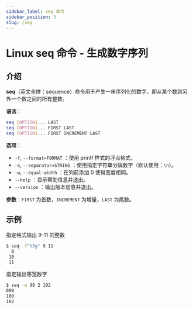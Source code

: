 ```yaml
---
sidebar_label: seq 命令
sidebar_position: 3
slug: /seq
---
```


# Linux seq 命令 - 生成数字序列



## 介绍

**seq**（英文全拼：sequence）命令用于产生一串序列化的数字，即从某个数到另外一个数之间的所有整数。

**语法**：

```bash
seq [OPTION]... LAST
seq [OPTION]... FIRST LAST
seq [OPTION]... FIRST INCREMENT LAST
```

**选项**：

- `-f`, `--format=FORMAT` ：使用 printf 样式的浮点格式。
- `-s`, `--separator=STRING` ：使用指定字符串分隔数字（默认使用：`\n`）。
- `-w`, `--equal-width` ：在列前添加 0 使得宽度相同。
- `--help` ：显示帮助信息并退出。
- `--version` ：输出版本信息并退出。

**参数**：`FIRST` 为首数，`INCREMENT` 为增量，`LAST` 为尾数。



## 示例

指定格式输出 9-11 的整数

```bash
$ seq -f"%3g" 9 11
  9
 10
 11
```

指定输出等宽数字

```bash
$ seq -w 98 2 102
098
100
102
```

